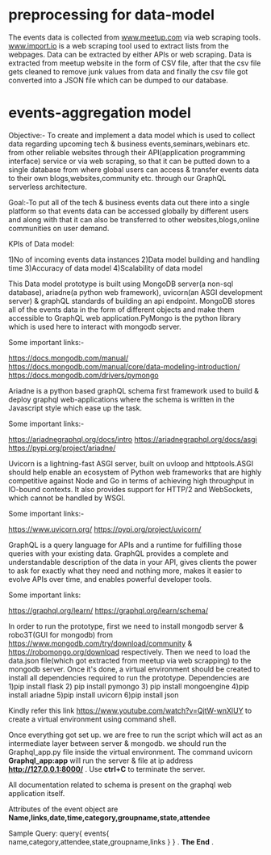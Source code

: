 # preprocessing for data-model

The events data is collected from www.meetup.com via web scraping tools. www.import.io is a web scraping tool used to extract lists from the webpages. Data can be extracted by either APIs or web scraping. Data is extracted from meetup website in the form of CSV file, after that the csv file gets cleaned to remove junk values from data and finally the csv file got converted into a JSON file which can be dumped to our database.

# events-aggregation model
Objective:- To create and implement a data model which is used to collect data regarding upcoming tech & business events,seminars,webinars etc. from other reliable websites through their API(application programming interface) service or via web scraping, so that it can be putted down to a single database from where global users can access & transfer events data to their own blogs,websites,community etc. through our GraphQL serverless architecture. 

Goal:-To put all of the tech & business events data out there into a single platform so that events data can be accessed globally by different users and along with that it can also be transferred to other websites,blogs,online communities on user demand.

KPIs of Data model:

1)No of incoming events data instances
2)Data model building and handling time
3)Accuracy of data model
4)Scalability of data model

This Data model prototype is built using MongoDB server(a non-sql database), ariadne(a python web framework), uvicorn(an ASGI development server) & graphQL standards of building an api endpoint. 
MongoDB stores all of the events data in the form of different objects and make them accessible to GraphQL web application.PyMongo is the python library which is used here to interact with mongodb server.

Some important links:-

https://docs.mongodb.com/manual/
https://docs.mongodb.com/manual/core/data-modeling-introduction/
https://docs.mongodb.com/drivers/pymongo

Ariadne is a python based graphQL schema first framework used to build & deploy graphql web-applications where the schema is written in the Javascript style which ease up the task.

Some important links:-

https://ariadnegraphql.org/docs/intro
https://ariadnegraphql.org/docs/asgi
https://pypi.org/project/ariadne/

Uvicorn is a lightning-fast ASGI server, built on uvloop and httptools.ASGI should help enable an ecosystem of Python web frameworks that are highly competitive against Node and Go in terms of achieving high throughput in IO-bound contexts. It also provides support for HTTP/2 and WebSockets, which cannot be handled by WSGI.

Some important links:-

https://www.uvicorn.org/
https://pypi.org/project/uvicorn/

GraphQL is a query language for APIs and a runtime for fulfilling those queries with your existing data. GraphQL provides a complete and understandable description of the data in your API, gives clients the power to ask for exactly what they need and nothing more, makes it easier to evolve APIs over time, and enables powerful developer tools.

Some important links:

https://graphql.org/learn/
https://graphql.org/learn/schema/

In order to run the prototype, first we need to install mongodb server & robo3T(GUI for mongodb) from https://www.mongodb.com/try/download/community & https://robomongo.org/download respectively. Then we need to load the data.json file(which got extracted from meetup via web scrapping) to the mongodb server. Once it's done, a virtual environment should be created to install all dependencies required to run the prototype. Dependencies are 1)pip install flask
                                                                                                                  2) pip install pymongo
                                                                                                                  3) pip install mongoengine
                                                                                                                  4)pip install ariadne
                                                                                                                  5)pip install uvicorn
                                                                                                                  6)pip install json
                                                                                                                  
Kindly refer this link https://www.youtube.com/watch?v=QjtW-wnXlUY to create a virtual environment using command shell.                                        
                                                                                                                  
Once everything got set up. we are free to run the script which will act as an intermediate layer between server & mongodb. we should run the Graphql_app.py file inside the virtual environment. The command uvicorn **Graphql_app:app** will run the server & file at ip address **http://127.0.0.1:8000/** . Use **ctrl+C** to terminate the server.

All  documentation related to schema is present on the graphql web application itself.

Attributes of the event object are **Name,links,date,time,category,groupname,state,attendee**

Sample Query: query{
                    events{
                           name,category,attendee,state,groupname,links
                           }
                    } .
**The End** .
